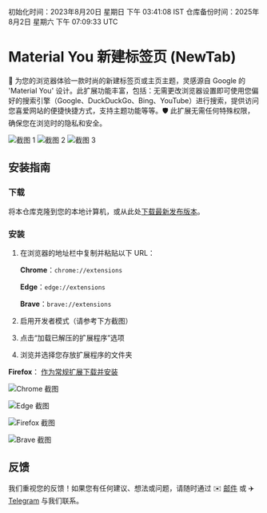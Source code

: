 初始化时间：2023年8月20日 星期日 下午 03:41:08 IST
仓库备份时间：2025年8月2日 星期六 下午 07:09:33 UTC
# Material You 新建标签页 (NewTab)
🚀 为您的浏览器体验一款时尚的新建标签页或主页主题，灵感源自 Google 的 'Material You' 设计。此扩展功能丰富，包括：无需更改浏览器设置即可使用您偏好的搜索引擎（Google、DuckDuckGo、Bing、YouTube）进行搜索，提供访问您喜爱网站的便捷快捷方式，支持主题功能等等。🛡️ 此扩展无需任何特殊权限，确保您在浏览时的隐私和安全。

![截图 1](https://i.postimg.cc/q4vppz8n/preview1.webp)
![截图 2](https://i.postimg.cc/yVcHL9Hq/preview2.webp)
![截图 3](https://i.postimg.cc/Ch0VX1hR/preview3.webp)

## 安装指南

### 下载

将本仓库克隆到您的本地计算机，或从此处[下载最新发布版本](https://github.com/Code-by-imtiyaz/materialYouNewTab.git)。

### 安装

1.  在浏览器的地址栏中复制并粘贴以下 URL：

    **Chrome**：```chrome://extensions```

    **Edge**：```edge://extensions```

    **Brave**：```brave://extensions```

2.  启用开发者模式（请参考下方截图）
3.  点击“加载已解压的扩展程序”选项
4.  浏览并选择您存放扩展程序的文件夹

**Firefox**：
[作为常规扩展下载并安装](https://addons.mozilla.org/en-US/firefox/addon/material-you-newtab/)

![Chrome 截图](https://i.postimg.cc/w6JYypvc/chrome.png)

![Edge 截图](https://i.postimg.cc/0ksR7BKg/edge.png)

![Firefox 截图](https://i.postimg.cc/bPW2fHX7/FireFox.png)

![Brave 截图](https://i.postimg.cc/MqPSg5NR/brave.png)

## 反馈

我们重视您的反馈！如果您有任何建议、想法或问题，请随时通过 ✉️ [邮件](mailto:xengshi@duck.com) 或 ✈️ [Telegram](https://t.me/xengshi) 与我们联系。
